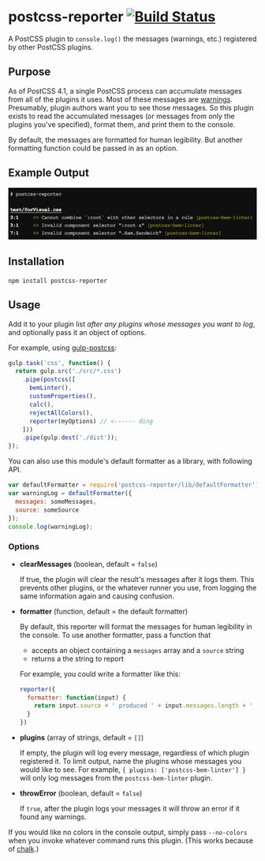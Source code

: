 # postcss-reporter [![Build Status](https://travis-ci.org/postcss/postcss-reporter.svg?branch=master)](https://travis-ci.org/postcss/postcss-reporter)

A PostCSS plugin to `console.log()` the messages (warnings, etc.) registered by other PostCSS plugins.

## Purpose

As of PostCSS 4.1, a single PostCSS process can accumulate messages from all of the plugins it uses.
Most of these messages are [warnings](https://github.com/postcss/postcss/blob/master/docs/guidelines/plugin.md#32-use-resultwarn-for-warnings).
Presumably, plugin authors want you to see those messages.
So this plugin exists to read the accumulated messages (or messages from only the plugins you've specified), format them, and print them to the console.

By default, the messages are formatted for human legibility. But another formatting function could be passed in as an option.

## Example Output

![Example](example.png?raw=true)

## Installation

```
npm install postcss-reporter
```

## Usage

Add it to your plugin list *after any plugins whose messages you want to log*, and optionally pass it an object of options.

For example, using [gulp-postcss](https://github.com/w0rm/gulp-postcss):

```js
gulp.task('css', function() {
  return gulp.src('./src/*.css')
    .pipe(postcss([
      bemLinter(),
      customProperties(),
      calc(),
      rejectAllColors(),
      reporter(myOptions) // <------ ding
    ]))
    .pipe(gulp.dest('./dist'));
});
```

You can also use this module's default formatter as a library, with following API.

```js
var defaultFormatter = require('postcss-reporter/lib/defaultFormatter')();
var warningLog = defaultFormatter({
  messages: someMessages,
  source: someSource
});
console.log(warningLog);
```

### Options

- **clearMessages** (boolean, default = `false`)

  If true, the plugin will clear the result's messages after it logs them. This prevents other plugins, or the whatever runner you use, from logging the same information again and causing confusion.

- **formatter** (function, default = the default formatter)

  By default, this reporter will format the messages for human legibility in the console.
  To use another formatter, pass a function that

    - accepts an object containing a `messages` array and a `source` string
    - returns a the string to report

  For example, you could write a formatter like this:

  ```js
  reporter({
    formatter: function(input) {
      return input.source + ' produced ' + input.messages.length + ' messages';
    }
  })
  ```

- **plugins** (array of strings, default = `[]`)

  If empty, the plugin will log every message, regardless of which plugin registered it.
  To limit output, name the plugins whose messages you would like to see.
  For example, `{ plugins: ['postcss-bem-linter'] }` will only log messages from the `postcss-bem-linter` plugin.

- **throwError** (boolean, default = `false`)

  If `true`, after the plugin logs your messages it will throw an error if it found any warnings.

If you would like no colors in the console output, simply pass `--no-colors` when you invoke whatever command runs this plugin. (This works because of [chalk](https://github.com/sindresorhus/chalk).)
